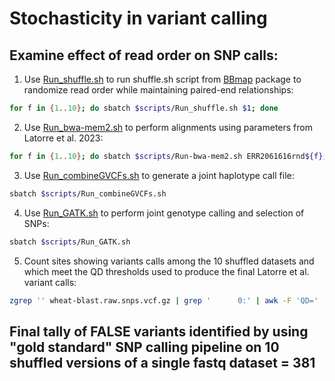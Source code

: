 # Stochasticity in variant calling

## Examine effect of read order on SNP calls:
1. Use [Run_shuffle.sh](/scripts/Run_shuffle.sh) to run shuffle.sh script from [BBmap](https://github.com/BioInfoTools/BBMap) package to randomize read order while maintaining paired-end relationships:
```bash
for f in {1..10}; do sbatch $scripts/Run_shuffle.sh $1; done
```
2. Use [Run_bwa-mem2.sh](/scripts/Run_bwa-mem2.sh) to perform alignments using parameters from Latorre et al. 2023:
```bash
for f in {1..10}; do sbatch $scripts/Run-bwa-mem2.sh ERR2061616rnd${f}; done
```
3. Use [Run_combineGVCFs.sh](/scripts/Run_combineGVCFs.sh) to generate a joint haplotype call file:
```bash
sbatch $scripts/Run_combineGVCFs.sh
```
4. Use [Run_GATK.sh](/scripts/Run_GATK.sh) to perform joint genotype calling and selection of SNPs:
```bash
sbatch $scripts/Run_GATK.sh
```
5. Count sites showing variants calls among the 10 shuffled datasets and which meet the QD thresholds used to produce the final Latorre et al. variant calls:
```bash
zgrep '' wheat-blast.raw.snps.vcf.gz | grep '      0:' | awk -F 'QD=' '{print $2}' | awk -F ';' '$1 > 24 && $1 < 34 {print $1}' | wc -l
```
## Final tally of FALSE variants identified by using "gold standard" SNP calling pipeline on 10 shuffled versions of a single fastq  dataset = 381
